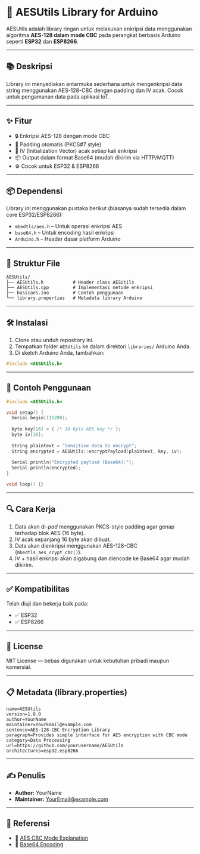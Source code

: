 # 🔐 AESUtils Library for Arduino

AESUtils adalah library ringan untuk melakukan enkripsi data menggunakan algoritma **AES-128 dalam mode CBC** pada perangkat berbasis Arduino seperti **ESP32** dan **ESP8266**.

---

## 📚 Deskripsi

Library ini menyediakan antarmuka sederhana untuk mengenkripsi data string menggunakan AES-128-CBC dengan padding dan IV acak. Cocok untuk pengamanan data pada aplikasi IoT.

---

## ✨ Fitur

- 🔒 Enkripsi AES-128 dengan mode CBC
- 🔁 Padding otomatis (PKCS#7 style)
- 🔐 IV (Initialization Vector) acak setiap kali enkripsi
- 📦 Output dalam format Base64 (mudah dikirim via HTTP/MQTT)
- ⚙️ Cocok untuk ESP32 & ESP8266

---

## 📦 Dependensi

Library ini menggunakan pustaka berikut (biasanya sudah tersedia dalam core ESP32/ESP8266):

- `mbedtls/aes.h` – Untuk operasi enkripsi AES
- `base64.h` – Untuk encoding hasil enkripsi
- `Arduino.h` – Header dasar platform Arduino

---

## 📁 Struktur File

```
AESUtils/
├── AESUtils.h           # Header class AESUtils
├── AESUtils.cpp         # Implementasi metode enkripsi
├── basicaes.ino         # Contoh penggunaan
└── library.properties   # Metadata library Arduino
```

---

## 🛠️ Instalasi

1. Clone atau unduh repository ini.
2. Tempatkan folder `AESUtils` ke dalam direktori `libraries/` Arduino Anda.
3. Di sketch Arduino Anda, tambahkan:

```cpp
#include <AESUtils.h>
```

---

## 🚀 Contoh Penggunaan

```cpp
#include <AESUtils.h>

void setup() {
  Serial.begin(115200);
  
  byte key[16] = { /* 16-byte AES key */ };
  byte iv[16];
  
  String plaintext = "Sensitive data to encrypt";
  String encrypted = AESUtils::encryptPayload(plaintext, key, iv);
  
  Serial.println("Encrypted payload (Base64):");
  Serial.println(encrypted);
}

void loop() {}
```

---

## 🔍 Cara Kerja

1. Data akan di-*pad* menggunakan PKCS-style padding agar genap terhadap blok AES (16 byte).
2. IV acak sepanjang 16 byte akan dibuat.
3. Data akan dienkripsi menggunakan AES-128-CBC (`mbedtls_aes_crypt_cbc()`).
4. IV + hasil enkripsi akan digabung dan diencode ke Base64 agar mudah dikirim.

---

## ✅ Kompatibilitas

Telah diuji dan bekerja baik pada:

- ✅ ESP32
- ✅ ESP8266

---

## 📄 License

MIT License — bebas digunakan untuk kebutuhan pribadi maupun komersial.

---

## 📋 Metadata (library.properties)

```
name=AESUtils
version=1.0.0
author=YourName
maintainer=YourEmail@example.com
sentence=AES-128-CBC Encryption Library
paragraph=Provides simple interface for AES encryption with CBC mode
category=Data Processing
url=https://github.com/yourusername/AESUtils
architectures=esp32,esp8266
```

---

## ✍️ Penulis

- **Author:** YourName  
- **Maintainer:** [YourEmail@example.com](mailto:YourEmail@example.com)

---

## 🔗 Referensi

- 🔗 [AES CBC Mode Explanation](https://en.wikipedia.org/wiki/Block_cipher_mode_of_operation#Cipher_Block_Chaining_(CBC))
- 🔗 [Base64 Encoding](https://en.wikipedia.org/wiki/Base64)